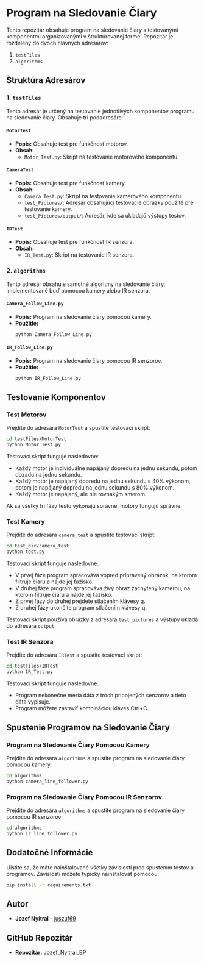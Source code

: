 # Program na Sledovanie Čiary

Tento repozitár obsahuje program na sledovanie čiary s testovanými komponentmi organizovanými v štruktúrovanej forme. Repozitár je rozdelený do dvoch hlavných adresárov:

1. `testFiles`
2. `algorithms`

## Štruktúra Adresárov

### 1. `testFiles`

Tento adresár je určený na testovanie jednotlivých komponentov programu na sledovanie čiary. Obsahuje tri podadresáre:

#### `MotorTest`
- **Popis:** Obsahuje test pre funkčnosť motorov.
- **Obsah:**
  - `Motor_Test.py`: Skript na testovanie motorového komponentu.

#### `CameraTest`
- **Popis:** Obsahuje test pre funkčnosť kamery.
- **Obsah:**
  - `Camera_Test.py`: Skript na testovanie kamerového komponentu.
  - `test_Pictures/`: Adresár obsahujúci testovacie obrázky použité pre testovanie kamery.
  - `test_Pictures/output/`: Adresár, kde sa ukladajú výstupy testov.

#### `IRTest`
- **Popis:** Obsahuje test pre funkčnosť IR senzora.
- **Obsah:**
  - `IR_Test.py`: Skript na testovanie IR senzora.

### 2. `algorithms`

Tento adresár obsahuje samotné algoritmy na sledovanie čiary, implementované buď pomocou kamery alebo IR senzora.

#### `Camera_Follow_Line.py`
- **Popis:** Program na sledovanie čiary pomocou kamery.
- **Použitie:** 
  ```bash
  python Camera_Follow_Line.py
  ```

#### `IR_Follow_Line.py`
- **Popis:** Program na sledovanie čiary pomocou IR senzorov.
- **Použitie:**
  ```bash
  python IR_Follow_Line.py
  ```

## Testovanie Komponentov

### Test Motorov

Prejdite do adresára `MotorTest` a spustite testovací skript:

```bash
cd testFiles/MotorTest
python Motor_Test.py
```
Testovací skript funguje nasledovne:

- Každý motor je individuálne napájaný dopredu na jednu sekundu, potom dozadu na jednu sekundu. 
- Každý motor je napájaný dopredu na jednu sekundu s 40% výkonom, potom je napájaný dopredu na jednu sekundu s 80% výkonom.
- Každý motor je napájaný, ale nie rovnakým smerom.

Ak sa všetky tri fázy testu vykonajú správne, motory fungujú správne.

### Test Kamery

Prejdite do adresára `camera_test` a spustite testovací skript:

```bash
cd test_dir/camera_test
python test.py
```

Testovací skript funguje nasledovne:

- V prvej fáze program spracováva vopred pripravený obrázok, na ktorom filtruje čiaru a nájde jej ťažisko.
- V druhej fáze program spracováva živý obraz zachytený kamerou, na ktorom filtruje čiaru a nájde jej ťažisko.
- Z prvej fázy do druhej prejdete stlačením klávesy q.
- Z druhej fázy ukončíte program stlačením klávesy q.

Testovací skript používa obrázky z adresára `test_pictures` a výstupy ukladá do adresára `output`.

### Test IR Senzora

Prejdite do adresára `IRTest` a spustite testovací skript:

```bash
cd testFiles/IRTest
python IR_Test.py
```

Testovací skript funguje nasledovne:

- Program nekonečne meria dáta z troch pripojených senzorov a tieto dáta vypisuje.
- Program môžete zastaviť kombináciou kláves Ctrl+C.

## Spustenie Programov na Sledovanie Čiary

### Program na Sledovanie Čiary Pomocou Kamery

Prejdite do adresára `algorithms` a spustite program na sledovanie čiary pomocou kamery:

```bash
cd algorithms
python camera_line_follower.py
```

### Program na Sledovanie Čiary Pomocou IR Senzorov

Prejdite do adresára `algorithms` a spustite program na sledovanie čiary pomocou IR senzorov:

```bash
cd algorithms
python ir_line_follower.py
```

## Dodatočné Informácie

Uistite sa, že máte nainštalované všetky závislosti pred spustením testov a programov. Závislosti môžete typicky nainštalovať pomocou:

```bash
pip install -r requirements.txt
```

## Autor

- **Jozef Nyitrai** - [juszuf69](https://github.com/juszuf69)

## GitHub Repozitár

- **Repozitár:** [Jozef_Nyitrai_BP](https://github.com/juszuf69/Jozef_Nyitrai_BP)